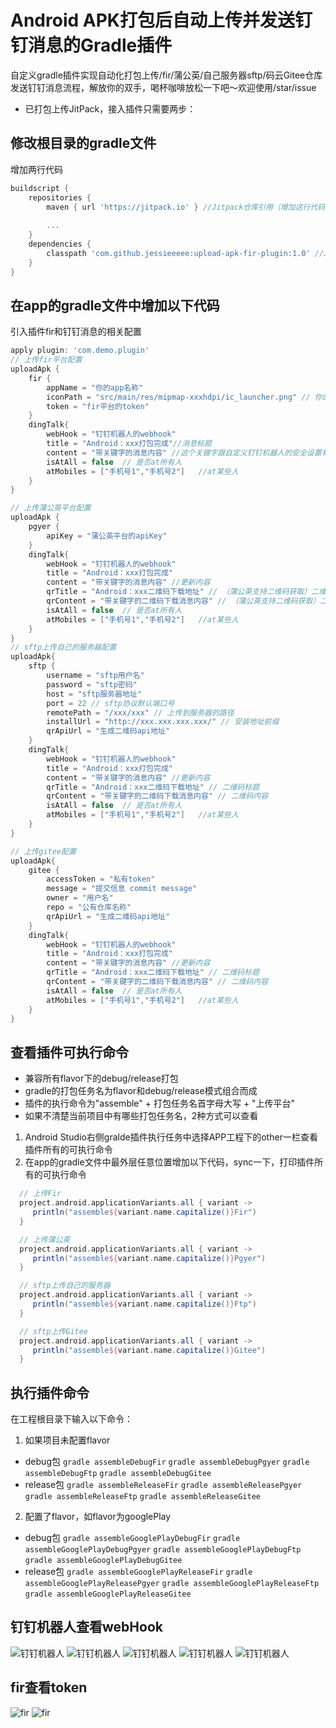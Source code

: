 # Android APK打包后自动上传并发送钉钉消息的Gradle插件
自定义gradle插件实现自动化打包上传/fir/蒲公英/自己服务器sftp/码云Gitee仓库发送钉钉消息流程，解放你的双手，喝杯咖啡放松一下吧～欢迎使用/star/issue
- 已打包上传JitPack，接入插件只需要两步：
## 修改根目录的gradle文件
增加两行代码
```groovy
buildscript {
    repositories {
        maven { url 'https://jitpack.io' } //Jitpack仓库引用（增加这行代码）
        
        ...
    }
    dependencies {
        classpath 'com.github.jessieeeee:upload-apk-fir-plugin:1.0' //Jitpack插件引用（增加这行代码）
    }
}
```
## 在app的gradle文件中增加以下代码
引入插件fir和钉钉消息的相关配置
```groovy
apply plugin: 'com.demo.plugin'
// 上传fir平台配置
uploadApk {
    fir {
        appName = "你的app名称"
        iconPath = "src/main/res/mipmap-xxxhdpi/ic_launcher.png" // 你的app图标路径
        token = "fir平台的token"
    }
    dingTalk{
        webHook = "钉钉机器人的webhook"
        title = "Android：xxx打包完成"//消息标题
        content = "带关键字的消息内容" //这个关键字跟自定义钉钉机器人的安全设置有关
        isAtAll = false  // 是否at所有人
        atMobiles = ["手机号1","手机号2"]   //at某些人
    }
}

// 上传蒲公英平台配置
uploadApk {
    pgyer {
        apiKey = "蒲公英平台的apiKey"
    }
    dingTalk{
        webHook = "钉钉机器人的webhook"
        title = "Android：xxx打包完成"
        content = "带关键字的消息内容" //更新内容
        qrTitle = "Android：xxx二维码下载地址" // （蒲公英支持二维码获取）二维码标题
        qrContent = "带关键字的二维码下载消息内容" // （蒲公英支持二维码获取）二维码内容
        isAtAll = false  // 是否at所有人
        atMobiles = ["手机号1","手机号2"]   //at某些人
    }
}
// sftp上传自己的服务器配置
uploadApk{
    sftp {
        username = "sftp用户名"
        password = "sftp密码"
        host = "sftp服务器地址"
        port = 22 // sftp协议默认端口号
        remotePath = "/xxx/xxx" // 上传到服务器的路径
        installUrl = "http://xxx.xxx.xxx.xxx/" // 安装地址前缀
        qrApiUrl = "生成二维码api地址"
    }
    dingTalk{
        webHook = "钉钉机器人的webhook"
        title = "Android：xxx打包完成"
        content = "带关键字的消息内容" //更新内容
        qrTitle = "Android：xxx二维码下载地址" // 二维码标题
        qrContent = "带关键字的二维码下载消息内容" // 二维码内容
        isAtAll = false  // 是否at所有人
        atMobiles = ["手机号1","手机号2"]   //at某些人
    }
}

// 上传gitee配置
uploadApk{
    gitee {
        accessToken = "私有token"
        message = "提交信息 commit message"
        owner = "用户名"
        repo = "公有仓库名称"
        qrApiUrl = "生成二维码api地址"
    }
    dingTalk{
        webHook = "钉钉机器人的webhook"
        title = "Android：xxx打包完成"
        content = "带关键字的消息内容" //更新内容
        qrTitle = "Android：xxx二维码下载地址" // 二维码标题
        qrContent = "带关键字的二维码下载消息内容" // 二维码内容
        isAtAll = false  // 是否at所有人
        atMobiles = ["手机号1","手机号2"]   //at某些人
    }
}
```
## 查看插件可执行命令
- 兼容所有flavor下的debug/release打包
- gradle的打包任务名为flavor和debug/release模式组合而成
- 插件的执行命令为"assemble" + 打包任务名首字母大写 + "上传平台"
- 如果不清楚当前项目中有哪些打包任务名，2种方式可以查看
1. Android Studio右侧gralde插件执行任务中选择APP工程下的other一栏查看插件所有的可执行命令
2. 在app的gradle文件中最外层任意位置增加以下代码，sync一下，打印插件所有的可执行命令
```groovy
  // 上传Fir
  project.android.applicationVariants.all { variant ->
     println("assemble${variant.name.capitalize()}Fir")
  }

  // 上传蒲公英
  project.android.applicationVariants.all { variant ->
     println("assemble${variant.name.capitalize()}Pgyer")
  }

  // sftp上传自己的服务器
  project.android.applicationVariants.all { variant ->
     println("assemble${variant.name.capitalize()}Ftp")
  }

  // sftp上传Gitee
  project.android.applicationVariants.all { variant ->
     println("assemble${variant.name.capitalize()}Gitee")
  }
```
## 执行插件命令
在工程根目录下输入以下命令：
1. 如果项目未配置flavor
- debug包
`gradle assembleDebugFir` `gradle assembleDebugPgyer` `gradle assembleDebugFtp` `gradle assembleDebugGitee`
- release包
`gradle assembleReleaseFir` `gradle assembleReleasePgyer` `gradle assembleReleaseFtp` `gradle assembleReleaseGitee`
2. 配置了flavor，如flavor为googlePlay
- debug包
`gradle assembleGooglePlayDebugFir` `gradle assembleGooglePlayDebugPgyer` `gradle assembleGooglePlayDebugFtp` `gradle assembleGooglePlayDebugGitee`
- release包
`gradle assembleGooglePlayReleaseFir` `gradle assembleGooglePlayReleasePgyer` `gradle assembleGooglePlayReleaseFtp` `gradle assembleGooglePlayReleaseGitee`
## 钉钉机器人查看webHook
![钉钉机器人][1]
![钉钉机器人][2]
![钉钉机器人][3]
![钉钉机器人][4]
![钉钉机器人][5]



## fir查看token
![fir][6]
![fir][7]


[1]: https://github.com/jessieeeee/upload-apk-fir-plugin/blob/master/screenshot/robot1.png
[2]: https://github.com/jessieeeee/upload-apk-fir-plugin/blob/master/screenshot/robot2.png
[3]: https://github.com/jessieeeee/upload-apk-fir-plugin/blob/master/screenshot/robot3.png
[4]: https://github.com/jessieeeee/upload-apk-fir-plugin/blob/master/screenshot/robot4.png
[5]: https://github.com/jessieeeee/upload-apk-fir-plugin/blob/master/screenshot/robot5.png
[6]: https://github.com/jessieeeee/upload-apk-fir-plugin/blob/master/screenshot/fir1.png
[7]: https://github.com/jessieeeee/upload-apk-fir-plugin/blob/master/screenshot/fir2.png
